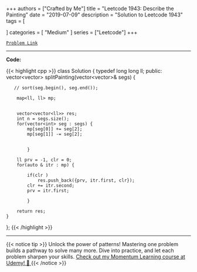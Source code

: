 
+++
authors = ["Crafted by Me"]
title = "Leetcode 1943: Describe the Painting"
date = "2019-07-09"
description = "Solution to Leetcode 1943"
tags = [
    
]
categories = [
    "Medium"
]
series = ["Leetcode"]
+++



[`Problem Link`](https://leetcode.com/problems/describe-the-painting/description/)

---

**Code:**

{{< highlight cpp >}}
class Solution {
    typedef long long ll;
public:
    vector<vector<long long>> splitPainting(vector<vector<int>>& segs) {
        
       // sort(seg.begin(), seg.end());
        
        map<ll, ll> mp;
        
        
        vector<vector<ll>> res;
        int n = segs.size();
        for(vector<int> seg : segs) {
            mp[seg[0]] += seg[2];
            mp[seg[1]] -= seg[2];
            
            
            }
        
        ll prv = -1, clr = 0;
        for(auto & itr : mp) {
            
            if(clr )
                res.push_back({prv, itr.first, clr});
            clr += itr.second;
            prv = itr.first;
            
            }
        
        return res;
    }
};
{{< /highlight >}}


---


{{< notice tip >}}
Unlock the power of patterns! Mastering one problem builds a pathway to solve many more. Dive into practice, and let each problem sharpen your skills. [Check out my Momentum Learning course at Udemy! 🚀 ](https://www.udemy.com/course/algorithms-and-data-structures-in-cpp/)
{{< /notice >}}

